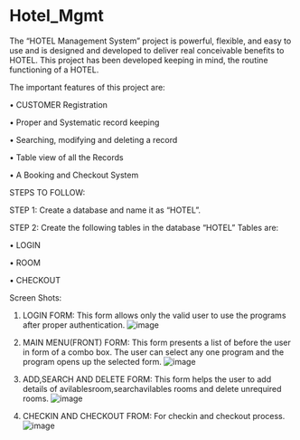 # Hotel_Mgmt

The “HOTEL Management System” project is powerful, flexible, and easy to use and is designed and developed to deliver real conceivable benefits to HOTEL. This project has been developed keeping in mind, the routine functioning of a HOTEL.

The important features of this project are:

•	CUSTOMER Registration

•	Proper and Systematic record keeping

•	Searching, modifying and deleting a record

•	Table view of all the Records

•	A Booking and Checkout System

STEPS TO FOLLOW:

STEP 1: Create a database and name it as “HOTEL”.

STEP 2: Create the following tables in the database “HOTEL” Tables are:

•	LOGIN

•	ROOM

•	CHECKOUT


Screen Shots:

1. LOGIN FORM: This form allows only the valid user to use the programs after proper authentication.
![image](https://user-images.githubusercontent.com/73048959/198842021-c92436f4-3b23-45ce-afbd-daecfc70aab4.png)


2. MAIN MENU(FRONT) FORM: This form presents a list of before the user in form of a combo box. The user can select any one program and the program opens up the selected form. 
![image](https://user-images.githubusercontent.com/73048959/198842040-150e791c-5f59-422e-a642-49b88b0dc068.png)


3. ADD,SEARCH AND DELETE  FORM: This form helps the user to add details of avilablesroom,searchavilables rooms and delete unrequired rooms.
![image](https://user-images.githubusercontent.com/73048959/198842142-9d924870-8f7d-46ec-84a3-bdea8b5c30bd.png)


4. CHECKIN AND CHECKOUT FROM:  For checkin and checkout  process.
![image](https://user-images.githubusercontent.com/73048959/198842055-46aafda7-1806-4836-925c-c2f311c5b0bd.png)
